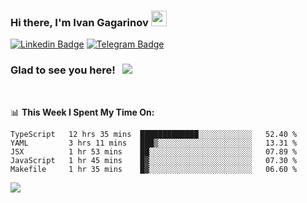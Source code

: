 ### Hi there, I'm Ivan Gagarinov <img src="https://media.giphy.com/media/hvRJCLFzcasrR4ia7z/giphy.gif" width="25px">

[![Linkedin Badge](https://img.shields.io/badge/-LinkedIn-0e76a8?style=flat-square&logo=Linkedin&logoColor=white)](https://linkedin.com/in/ivan-gagarinov-142ba3141/)
[![Telegram Badge](https://img.shields.io/badge/-Telegram-0088cc?style=flat-square&logo=Telegram&logoColor=white)](https://t.me/igagarinov)

### Glad to see you here! &nbsp; ![](https://visitor-badge.glitch.me/badge?page_id=dzencot.dzencot)

</br>

📊 **This Week I Spent My Time On:**
<!--START_SECTION:waka-->
```text
TypeScript   12 hrs 35 mins  █████████████░░░░░░░░░░░░   52.40 % 
YAML         3 hrs 11 mins   ███▒░░░░░░░░░░░░░░░░░░░░░   13.31 % 
JSX          1 hr 53 mins    ██░░░░░░░░░░░░░░░░░░░░░░░   07.89 % 
JavaScript   1 hr 45 mins    █▓░░░░░░░░░░░░░░░░░░░░░░░   07.30 % 
Makefile     1 hr 35 mins    █▓░░░░░░░░░░░░░░░░░░░░░░░   06.60 % 
```
<!--END_SECTION:waka-->

[![](https://github-readme-stats.vercel.app/api?username=dzencot&theme=gruvbox)](https://github.com/dzencot)
